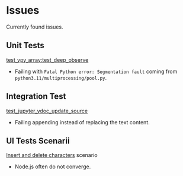 # Issues

Currently found issues.

## Unit Tests

[test_ypy_array:test_deep_observe](https://github.com/datalayer/jupyter-rtc-test/blob/main/jupyter_rtc_test/tests/l3_ypy/test_ypy_array.py#L241)

- Failing with `Fatal Python error: Segmentation fault` coming from `python3.11/multiprocessing/pool.py`.

## Integration Test

[test_jupyter_ydoc_update_source](https://github.com/datalayer/jupyter-rtc-test/blob/main/jupyter_rtc_test/tests/l6_jupyter_ydoc/stress/test_jupyter_ydoc_update_source.py)

- Failing appending instead of replacing the text content.

## UI Tests Scenarii

[Insert and delete characters](https://github.com/datalayer/jupyter-rtc-test/blob/c757790dd690748d1ea96c230c71c0f5360f38df/src/components/stress/tabs/scenarii/scenarii.json#L3) scenario

- Node.js often do not converge.
